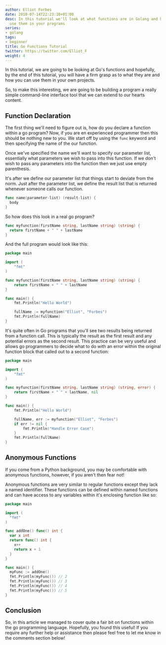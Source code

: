 ```yaml
---
author: Elliot Forbes
date: 2018-07-14T22:23:10+01:00
desc: In this tutorial we'll look at what functions are in Golang and how you can
  use them in your programs
series:
- golang
tags:
- beginner
title: Go Functions Tutorial
twitter: https://twitter.com/Elliot_F
weight: 4
---
```


In this tutorial, we are going to be looking at Go's functions and hopefully, by the end of this tutorial, you will have a firm grasp as to what they are and how you can use them in your own projects.

So, to make this interesting, we are going to be building a program a really simple command-line interface tool that we can extend to our hearts content. 

## Function Declaration

The first thing we'll need to figure out is, how do you declare a function within a go program? Now, if you are en experienced programmer then this should be nothing new to you. We start off by using the `func` keyword and then specifying the name of the our function. 

Once we've specified the name we'll want to specify our parameter list, essentially what parameters we wish to pass into this function. If we don't wish to pass any parameters into the function then we just use empty parenthesis. 

It's after we define our parameter list that things start to deviate from the norm. Just after the parameter list, we define the result list that is returned whenever someone calls our function.

```go
func name(parameter-list) (result-list) {
  body
}
```

So how does this look in a real go program? 

```go
func myfunction(firstName string, lastName string) (string) {
  return firstName + " " + lastName
}
```

And the full program would look like this:

```go
package main

import (
	"fmt"
)

func myfunction(firstName string, lastName string) (string) {
	return firstName + " " + lastName
}

func main() {
	fmt.Println("Hello World")

	fullName := myfunction("Elliot", "Forbes")
	fmt.Println(fullName)
}
```

It's quite often in Go programs that you'll see two results being returned from a function call. This is typically the result as the first result and any potential errors as the second result. This practice can be very useful and allows go programmers to decide what to do with an error within the original function block that called out to a second function:

```go
package main

import (
	"fmt"
)

func myfunction(firstName string, lastName string) (string, error) {
	return firstName + " " + lastName, nil
}

func main() {
	fmt.Println("Hello World")

	fullName, err := myfunction("Elliot", "Forbes")
	if err != nil {
		fmt.Println("Handle Error Case")
	}
	fmt.Println(fullName)
}
```

## Anonymous Functions

If you come from a Python background, you may be comfortable with anonymous functions, however, if you aren't then fear not! 

Anonymous functions are very similar to regular functions except they lack a named identifier. These functions can be defined within named functions and can have access to any variables within it's enclosing function like so:

```go
package main 

import (
  "fmt"
)

func addOne() func() int {
  var x int
  return func() int {
    x++
    return x + 1
  }
}

func main() {
  myFunc := addOne()
  fmt.Println(myFunc()) // 2
  fmt.Println(myFunc()) // 3
  fmt.Println(myFunc()) // 4
  fmt.Println(myFunc()) // 5
}
```

## Conclusion

So, in this article we managed to cover quite a fair bit on functions within the go programming language. Hopefully, you found this useful! If you require any further help or assistance then please feel free to let me know in the comments section below!